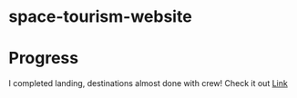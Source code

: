# space-tourism-website

# Progress
I completed landing, destinations almost done with crew! Check it out [Link](https://space-tourism-website-112.herokuapp.com/)
